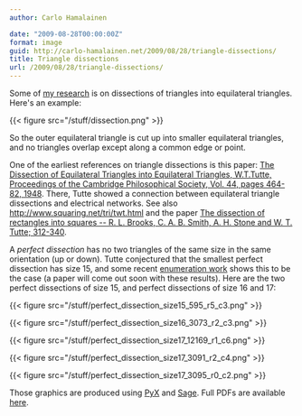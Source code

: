 ```yaml
---
author: Carlo Hamalainen

date: "2009-08-28T00:00:00Z"
format: image
guid: http://carlo-hamalainen.net/2009/08/28/triangle-dissections/
title: Triangle dissections
url: /2009/08/28/triangle-dissections/
---
```

Some of [my research](http://arxiv.org/abs/0907.1789) is on dissections of triangles into equilateral triangles. Here's an example:

{{< figure src="/stuff/dissection.png" >}}

So the outer equilateral triangle is cut up into smaller equilateral triangles, and no triangles overlap except along a common edge or point.

One of the earliest references on triangle dissections is this paper: [The Dissection of Equilateral Triangles into Equilateral Triangles, W.T.Tutte, Proceedings of the Cambridge Philosophical Society, Vol. 44, pages 464-82, 1948](/stuff/Tutte%20-%20The%20dissection%20of%20equilateral%20triangles%20into%20equilateral%20triangles%20(1948).pdf). There, Tutte showed a connection between equilateral triangle dissections and electrical networks. See also <http://www.squaring.net/tri/twt.html> and the paper [The dissection of rectangles into squares -- R. L. Brooks, C. A. B. Smith, A. H. Stone and W. T. Tutte; 312-340](/stuff/Brooks,%20Smith,%20Stone,%20Tutte%20-%20The%20dissection%20of%20rectangles%20into%20squares%20(1940).pdf).

A _perfect dissection_ has no two triangles of the same size in the same orientation (up or down). Tutte conjectured that the smallest perfect dissection has size 15, and some recent [enumeration work](http://bitbucket.org/carlohamalainen/dissections/) shows this to be the case (a paper will come out soon with these results). Here are the two perfect dissections of size 15, and perfect dissections of size 16 and 17:

{{< figure src="/stuff/perfect_dissection_size15_595_r5_c3.png" >}}

{{< figure src="/stuff/perfect_dissection_size16_3073_r2_c3.png" >}}

{{< figure src="/stuff/perfect_dissection_size17_12169_r1_c6.png" >}}

{{< figure src="/stuff/perfect_dissection_size17_3091_r2_c4.png" >}}

{{< figure src="/stuff/perfect_dissection_size17_3095_r0_c2.png" >}}

Those graphics are produced using [PyX](http://pyx.sourceforge.net/) and [Sage](http://sagemath.org). Full PDFs are available [here](http://bitbucket.org/carlohamalainen/dissections/get/tip.zip).
